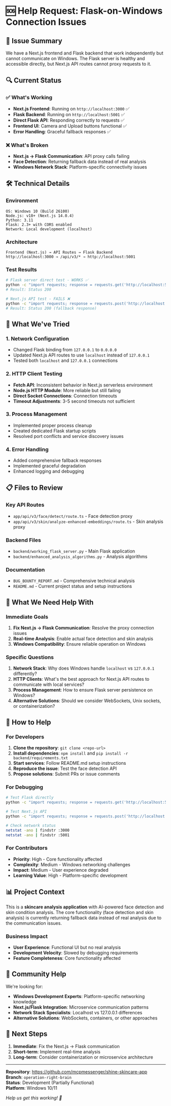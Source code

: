 # 🆘 Help Request: Flask-on-Windows Connection Issues

## 🎯 **Issue Summary**

We have a Next.js frontend and Flask backend that work independently but cannot communicate on Windows. The Flask server is healthy and accessible directly, but Next.js API routes cannot proxy requests to it.

## 🔍 **Current Status**

### ✅ **What's Working**
- **Next.js Frontend**: Running on `http://localhost:3000` ✅
- **Flask Backend**: Running on `http://localhost:5001` ✅
- **Direct Flask API**: Responding correctly to requests ✅
- **Frontend UI**: Camera and Upload buttons functional ✅
- **Error Handling**: Graceful fallback responses ✅

### ❌ **What's Broken**
- **Next.js → Flask Communication**: API proxy calls failing
- **Face Detection**: Returning fallback data instead of real analysis
- **Windows Network Stack**: Platform-specific connectivity issues

## 🛠️ **Technical Details**

### **Environment**
```
OS: Windows 10 (Build 26100)
Node.js: v18+ (Next.js 14.0.4)
Python: 3.11
Flask: 2.3+ with CORS enabled
Network: Local development (localhost)
```

### **Architecture**
```
Frontend (Next.js) → API Routes → Flask Backend
http://localhost:3000 → /api/v3/* → http://localhost:5001
```

### **Test Results**
```bash
# Flask server direct test - WORKS ✅
python -c "import requests; response = requests.get('http://localhost:5001/api/health')"
# Result: Status 200

# Next.js API test - FAILS ❌
python -c "import requests; response = requests.post('http://localhost:3000/api/v3/face/detect', json={'image_data': 'test'})"
# Result: Status 200 (fallback response)
```

## 🔧 **What We've Tried**

### **1. Network Configuration**
- Changed Flask binding from `127.0.0.1` to `0.0.0.0`
- Updated Next.js API routes to use `localhost` instead of `127.0.0.1`
- Tested both `localhost` and `127.0.0.1` connections

### **2. HTTP Client Testing**
- **Fetch API**: Inconsistent behavior in Next.js serverless environment
- **Node.js HTTP Module**: More reliable but still failing
- **Direct Socket Connections**: Connection timeouts
- **Timeout Adjustments**: 3-5 second timeouts not sufficient

### **3. Process Management**
- Implemented proper process cleanup
- Created dedicated Flask startup scripts
- Resolved port conflicts and service discovery issues

### **4. Error Handling**
- Added comprehensive fallback responses
- Implemented graceful degradation
- Enhanced logging and debugging

## 📋 **Files to Review**

### **Key API Routes**
- `app/api/v3/face/detect/route.ts` - Face detection proxy
- `app/api/v3/skin/analyze-enhanced-embeddings/route.ts` - Skin analysis proxy

### **Backend Files**
- `backend/working_flask_server.py` - Main Flask application
- `backend/enhanced_analysis_algorithms.py` - Analysis algorithms

### **Documentation**
- `BUG_BOUNTY_REPORT.md` - Comprehensive technical analysis
- `README.md` - Current project status and setup instructions

## 🎯 **What We Need Help With**

### **Immediate Goals**
1. **Fix Next.js → Flask Communication**: Resolve the proxy connection issues
2. **Real-time Analysis**: Enable actual face detection and skin analysis
3. **Windows Compatibility**: Ensure reliable operation on Windows

### **Specific Questions**
1. **Network Stack**: Why does Windows handle `localhost` vs `127.0.0.1` differently?
2. **HTTP Clients**: What's the best approach for Next.js API routes to communicate with local services?
3. **Process Management**: How to ensure Flask server persistence on Windows?
4. **Alternative Solutions**: Should we consider WebSockets, Unix sockets, or containerization?

## 🚀 **How to Help**

### **For Developers**
1. **Clone the repository**: `git clone <repo-url>`
2. **Install dependencies**: `npm install` and `pip install -r backend/requirements.txt`
3. **Start services**: Follow README.md setup instructions
4. **Reproduce the issue**: Test the face detection API
5. **Propose solutions**: Submit PRs or issue comments

### **For Debugging**
```bash
# Test Flask directly
python -c "import requests; response = requests.get('http://localhost:5001/api/health')"

# Test Next.js API
python -c "import requests; response = requests.post('http://localhost:3000/api/v3/face/detect', json={'image_data': 'test'})"

# Check network status
netstat -ano | findstr :3000
netstat -ano | findstr :5001
```

### **For Contributors**
- **Priority**: High - Core functionality affected
- **Complexity**: Medium - Windows networking challenges
- **Impact**: Medium - User experience degraded
- **Learning Value**: High - Platform-specific development

## 📊 **Project Context**

This is a **skincare analysis application** with AI-powered face detection and skin condition analysis. The core functionality (face detection and skin analysis) is currently returning fallback data instead of real analysis due to the communication issues.

### **Business Impact**
- **User Experience**: Functional UI but no real analysis
- **Development Velocity**: Slowed by debugging requirements
- **Feature Completeness**: Core functionality affected

## 🤝 **Community Help**

We're looking for:
- **Windows Development Experts**: Platform-specific networking knowledge
- **Next.js/Flask Integration**: Microservice communication patterns
- **Network Stack Specialists**: Localhost vs 127.0.0.1 differences
- **Alternative Solutions**: WebSockets, containers, or other approaches

## 📝 **Next Steps**

1. **Immediate**: Fix the Next.js → Flask communication
2. **Short-term**: Implement real-time analysis
3. **Long-term**: Consider containerization or microservice architecture

---

**Repository**: https://github.com/mcpmessenger/shine-skincare-app  
**Branch**: `operation-right-brain`  
**Status**: Development (Partially Functional)  
**Platform**: Windows 10/11  

*Help us get this working! 🚀* 